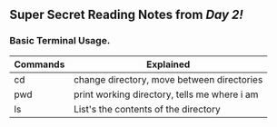 ## **Super Secret** Reading Notes from *Day 2!*
### Basic Terminal Usage.
Commands | Explained
---------|----------
cd | change directory, move between directories
pwd | print working directory, tells me where i am
ls | List's the contents of the directory

